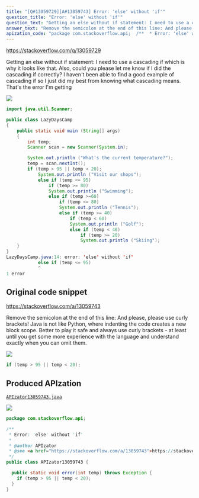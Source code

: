 ```yaml
---
title: "[Q#13059729][A#13059743] Error: 'else' without 'if'"
question_title: "Error: 'else' without 'if'"
question_text: "Getting an else without if statement: I need to use a cascading if which is why it looks like that. Also, could you please let me know if I did the cascading if correctly? I haven't been able to find a good example of cascading if so I just did my best from knowing what cascading means. That's the error I'm getting"
answer_text: "Remove the semicolon at the end of this line: And please, please use curly brackets! Java is not like Python, where indenting the code creates a new block scope. Better to play it safe and always use curly brackets - at least until you get some more experience with the language and understand exactly when you can omit them."
apization_code: "package com.stackoverflow.api;  /**  * Error: 'else' without 'if'  *  * @author APIzator  * @see <a href=\"https://stackoverflow.com/a/13059743\">https://stackoverflow.com/a/13059743</a>  */ public class APIzator13059743 {    public static void error(int temp) throws Exception {     if (temp > 95 || temp < 20);   } }"
---
```


https://stackoverflow.com/q/13059729

Getting an else without if statement:
I need to use a cascading if which is why it looks like that. Also, could you please let me know if I did the cascading if correctly? I haven&#x27;t been able to find a good example of cascading if so I just did my best from knowing what cascading means.
That&#x27;s the error I&#x27;m getting


<div class="code-logo"><img src="/stackoverflow.png" /></div>

```java
import java.util.Scanner;

public class LazyDaysCamp
{
    public static void main (String[] args)
    {
        int temp;
        Scanner scan = new Scanner(System.in);

        System.out.println ("What's the current temperature?");
        temp = scan.nextInt();
        if (temp > 95 || temp < 20);
            System.out.println ("Visit our shops");
            else if (temp <= 95)
                if (temp >= 80)
                System.out.println ("Swimming");
                else if (temp >=60) 
                    if (temp <= 80)
                    System.out.println ("Tennis");
                    else if (temp >= 40)
                        if (temp < 60)
                        System.out.println ("Golf");
                        else if (temp < 40)
                            if (temp >= 20)
                            System.out.println ("Skiing");                                                                                                                                                                                                                                                                   
    }
}
LazyDaysCamp.java:14: error: 'else' without 'if'
            else if (temp <= 95)
            ^
1 error
```


## Original code snippet

https://stackoverflow.com/a/13059743

Remove the semicolon at the end of this line:
And please, please use curly brackets! Java is not like Python, where indenting the code creates a new block scope. Better to play it safe and always use curly brackets - at least until you get some more experience with the language and understand exactly when you can omit them.

<div class="code-logo"><img src="/stackoverflow.png" /></div>

```java
if (temp > 95 || temp < 20);
```

## Produced APIzation

[`APIzator13059743.java`](https://github.com/pasqualesalza/apization/raw/main/data/search/APIzator13059743.java)

<div class="code-logo"><img src="/apizator.png" /></div>

```java
package com.stackoverflow.api;

/**
 * Error: 'else' without 'if'
 *
 * @author APIzator
 * @see <a href="https://stackoverflow.com/a/13059743">https://stackoverflow.com/a/13059743</a>
 */
public class APIzator13059743 {

  public static void error(int temp) throws Exception {
    if (temp > 95 || temp < 20);
  }
}

```